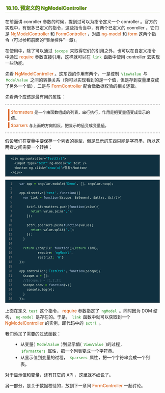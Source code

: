 <h2 style=" border-bottom: 1px solid #69ab01; color: #5e9802; padding: 2px; text-shadow: 1px 1px 1px gray; margin: 20px auto; font-size: medium;">18.10. 预定义的 NgModelController</h2>

<p style="margin: 15px 0;">
在前面讲 conroller 参数的时候，提到过可以为指令定义一个 conroller 。官方的实现中，有很多已定义的指令，这些指令当中，有两个已定义的 conroller ，它们是 <i style=" color: #d75100; font-style: normal; ">NgModelController</i> 和 <i style=" color: #d75100; font-style: normal; ">FormController</i> ，对应 <i style=" color: #d75100; font-style: normal; ">ng-model</i> 和 <i style=" color: #d75100; font-style: normal; ">form</i> 这两个指令（可以参照前面的“表单控件”一章）。
</p>
<p style="margin: 15px 0;">
在使用中，除了可以通过 <code style="margin: auto 3px; color: #228b22; font-family: monospace; ">$scope</code> 来取得它们的引用之外，也可以在自定义指令中通过 <i style=" color: #d75100; font-style: normal; ">require</i> 参数直接引用，这样就可以在 <code style="margin: auto 3px; color: #228b22; font-family: monospace; ">link</code> 函数中使用 controller 去实现一些功能。
</p>
<p style="margin: 15px 0;">
先看 <i style=" color: #d75100; font-style: normal; ">NgModelController</i> 。这东西的作用有两个，一是控制 <code style="margin: auto 3px; color: #228b22; font-family: monospace; ">ViewValue</code> 与 <code style="margin: auto 3px; color: #228b22; font-family: monospace; ">ModelValue</code> 之间的转换关系（你可以实现看到的是一个值，但是存到变量里变成了另外一个值），二是与 <i style=" color: #d75100; font-style: normal; ">FormController</i> 配合做数据校验的相关逻辑。
</p>
<p style="margin: 15px 0;">
先看两个应该是最有用的属性：
</p>

<dl style="font-size: small; margin: 10px auto; padding: 10px; border-bottom: 1px dashed gray; border-top: 1px dashed gray;">
<dt style="border-left: 4px solid rgb(215, 81, 0); padding-left: 5px; margin: 5px auto;"><i style=" color: #d75100; font-style: normal; ">$formatters</i> 是一个由函数组成的列表，串行执行，作用是把变量值变成显示的值。</dt><dd style="margin-left: 30px;">
</dd>
<dt style="border-left: 4px solid rgb(215, 81, 0); padding-left: 5px; margin: 5px auto;"><i style=" color: #d75100; font-style: normal; ">$parsers</i> 与上面的方向相反，把显示的值变成变量值。</dt><dd style="margin-left: 30px;">
</dd>
</dl>

<p style="margin: 15px 0;">
假设我们在变量中要保存一个列表的类型，但是显示的东西只能是字符串，所以这两者之间需要一个转换：
</p>

<div class="highlight" style="background: #103040"><pre style=" white-space: pre-wrap; word-wrap: break-word; border: 1px solid #888; font-size: small; line-height: 1.5em; padding: 5px;; color: #e0eee0; background: #103040;">  <span style="color: #e0eee0">&lt;div</span> <span style="color: #e0eee0">ng-controller=</span><span style="color: #00e5ee">&quot;TestCtrl&quot;</span><span style="color: #e0eee0">&gt;</span>
    <span style="color: #e0eee0">&lt;input</span> <span style="color: #e0eee0">type=</span><span style="color: #00e5ee">&quot;text&quot;</span> <span style="color: #e0eee0">ng-model=</span><span style="color: #00e5ee">&quot;a&quot;</span> <span style="color: #e0eee0">test</span> <span style="color: #e0eee0">/&gt;</span>
    <span style="color: #e0eee0">&lt;button</span> <span style="color: #e0eee0">ng-click=</span><span style="color: #00e5ee">&quot;show(a)&quot;</span><span style="color: #e0eee0">&gt;</span>查看<span style="color: #e0eee0">&lt;/button&gt;</span>
  <span style="color: #e0eee0">&lt;/div&gt;</span>
</pre></div>



<div class="highlight" style="background: #103040"><pre style=" white-space: pre-wrap; word-wrap: break-word; border: 1px solid #888; font-size: small; line-height: 1.5em; padding: 5px;; color: #e0eee0; background: #103040;"><span style="color: gray; padding: 0 5px 0 5px"> 1</span>   <span style="color: #bcd2ee">var</span> <span style="color: #e0eee0">app</span> <span style="color: #7fff00">=</span> <span style="color: #e0eee0">angular</span>.<span style="color: #e0eee0">module</span>(<span style="color: #00e5ee">&#39;Demo&#39;</span>, [], <span style="color: #e0eee0">angular</span>.<span style="color: #e0eee0">noop</span>);
<span style="color: gray; padding: 0 5px 0 5px"> 2</span>   
<span style="color: gray; padding: 0 5px 0 5px"> 3</span>   <span style="color: #e0eee0">app</span>.<span style="color: #e0eee0">directive</span>(<span style="color: #00e5ee">&#39;test&#39;</span>, <span style="color: #bcd2ee">function</span>(){
<span style="color: gray; padding: 0 5px 0 5px"> 4</span>     <span style="color: #bcd2ee">var</span> <span style="color: #e0eee0">link</span> <span style="color: #7fff00">=</span> <span style="color: #bcd2ee">function</span>(<span style="color: #e0eee0">$scope</span>, <span style="color: #e0eee0">$element</span>, <span style="color: #e0eee0">$attrs</span>, <span style="color: #e0eee0">$ctrl</span>){
<span style="color: gray; padding: 0 5px 0 5px"> 5</span>   
<span style="color: gray; padding: 0 5px 0 5px"> 6</span>       <span style="color: #e0eee0">$ctrl</span>.<span style="color: #e0eee0">$formatters</span>.<span style="color: #e0eee0">push</span>(<span style="color: #bcd2ee">function</span>(<span style="color: #e0eee0">value</span>){
<span style="color: gray; padding: 0 5px 0 5px"> 7</span>         <span style="color: #90ee90">return</span> <span style="color: #e0eee0">value</span>.<span style="color: #e0eee0">join</span>(<span style="color: #00e5ee">&#39;,&#39;</span>);
<span style="color: gray; padding: 0 5px 0 5px"> 8</span>       });
<span style="color: gray; padding: 0 5px 0 5px"> 9</span>   
<span style="color: gray; padding: 0 5px 0 5px">10</span>       <span style="color: #e0eee0">$ctrl</span>.<span style="color: #e0eee0">$parsers</span>.<span style="color: #e0eee0">push</span>(<span style="color: #bcd2ee">function</span>(<span style="color: #e0eee0">value</span>){
<span style="color: gray; padding: 0 5px 0 5px">11</span>         <span style="color: #90ee90">return</span> <span style="color: #e0eee0">value</span>.<span style="color: #e0eee0">split</span>(<span style="color: #00e5ee">&#39;,&#39;</span>);
<span style="color: gray; padding: 0 5px 0 5px">12</span>       });
<span style="color: gray; padding: 0 5px 0 5px">13</span>     }
<span style="color: gray; padding: 0 5px 0 5px">14</span>   
<span style="color: gray; padding: 0 5px 0 5px">15</span>     <span style="color: #90ee90">return</span> {<span style="color: #e0eee0">compile</span><span style="color: #7fff00">:</span> <span style="color: #bcd2ee">function</span>(){<span style="color: #90ee90">return</span> <span style="color: #e0eee0">link</span>},
<span style="color: gray; padding: 0 5px 0 5px">16</span>             <span style="color: #e0eee0">require</span><span style="color: #7fff00">:</span> <span style="color: #00e5ee">&#39;ngModel&#39;</span>,
<span style="color: gray; padding: 0 5px 0 5px">17</span>             <span style="color: #e0eee0">restrict</span><span style="color: #7fff00">:</span> <span style="color: #00e5ee">&#39;A&#39;</span>}
<span style="color: gray; padding: 0 5px 0 5px">18</span>   });
<span style="color: gray; padding: 0 5px 0 5px">19</span>   
<span style="color: gray; padding: 0 5px 0 5px">20</span>   <span style="color: #e0eee0">app</span>.<span style="color: #e0eee0">controller</span>(<span style="color: #00e5ee">&#39;TestCtrl&#39;</span>, <span style="color: #bcd2ee">function</span>(<span style="color: #e0eee0">$scope</span>){
<span style="color: gray; padding: 0 5px 0 5px">21</span>     <span style="color: #e0eee0">$scope</span>.<span style="color: #e0eee0">a</span> <span style="color: #7fff00">=</span> [];
<span style="color: gray; padding: 0 5px 0 5px">22</span>     <span style="color: #507080">//$scope.a = [1,2,3];</span>
<span style="color: gray; padding: 0 5px 0 5px">23</span>     <span style="color: #e0eee0">$scope</span>.<span style="color: #e0eee0">show</span> <span style="color: #7fff00">=</span> <span style="color: #bcd2ee">function</span>(<span style="color: #e0eee0">v</span>){
<span style="color: gray; padding: 0 5px 0 5px">24</span>       <span style="color: #e0eee0">console</span>.<span style="color: #e0eee0">log</span>(<span style="color: #e0eee0">v</span>);
<span style="color: gray; padding: 0 5px 0 5px">25</span>     }
<span style="color: gray; padding: 0 5px 0 5px">26</span>   });
</pre></div>


<p style="margin: 15px 0;">
上面在定义 <code style="margin: auto 3px; color: #228b22; font-family: monospace; ">test</code> 这个指令， <i style=" color: #d75100; font-style: normal; ">require</i> 参数指定了 <code style="margin: auto 3px; color: #228b22; font-family: monospace; ">ngModel</code> 。同时因为 DOM 结构， <code style="margin: auto 3px; color: #228b22; font-family: monospace; ">ng-model</code> 是存在的。于是， <code style="margin: auto 3px; color: #228b22; font-family: monospace; ">link</code> 函数中就可以获取到一个 <i style=" color: #d75100; font-style: normal; ">NgModelController</i> 的实例，即代码中的 <code style="margin: auto 3px; color: #228b22; font-family: monospace; ">$ctrl</code> 。
</p>
<p style="margin: 15px 0;">
我们添加了需要的过滤函数：
</p>

<ul style="line-height: 1.4em; padding: 0px; padding-left: 20px; margin: auto 30px;">
<li>从变量( <code style="margin: auto 3px; color: #228b22; font-family: monospace; ">ModelValue</code> )到显示值( <code style="margin: auto 3px; color: #228b22; font-family: monospace; ">ViewValue</code> )的过程， <code style="margin: auto 3px; color: #228b22; font-family: monospace; ">$formatters</code> 属性，把一个列表变成一个字符串。
</li>
<li>从显示值到变量的过程， <code style="margin: auto 3px; color: #228b22; font-family: monospace; ">$parsers</code> 属性，把一个字符串变成一个列表。
</li>
</ul>

<p style="margin: 15px 0;">
对于显示值和变量，还有其它的 API ，这里就不细说了。
</p>
<p style="margin: 15px 0;">
另一部分，是关于数据校验的，放到下一章同 <i style=" color: #d75100; font-style: normal; ">FormController</i> 一起讨论。
</p>
